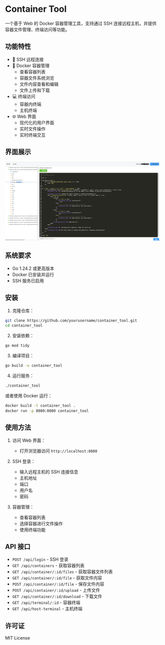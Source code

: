 # Container Tool

一个基于 Web 的 Docker 容器管理工具，支持通过 SSH 连接远程主机，并提供容器文件管理、终端访问等功能。

## 功能特性

- 🔐 SSH 远程连接
- 🐳 Docker 容器管理
  - 查看容器列表
  - 容器文件系统浏览
  - 文件内容查看和编辑
  - 文件上传和下载
- 💻 终端访问
  - 容器内终端
  - 主机终端
- 🌐 Web 界面
  - 现代化的用户界面
  - 实时文件操作
  - 实时终端交互

## 界面展示

![容器管理界面](docs/images/file-operations.png)

## 系统要求

- Go 1.24.2 或更高版本
- Docker 已安装并运行
- SSH 服务已启用

## 安装

1. 克隆仓库：
```bash
git clone https://github.com/yourusername/container_tool.git
cd container_tool
```

2. 安装依赖：
```bash
go mod tidy
```

3. 编译项目：
```bash
go build -o container_tool
```

4. 运行服务：
```bash
./container_tool
```

或者使用 Docker 运行：
```bash
docker build -t container_tool .
docker run -p 8080:8080 container_tool
```

## 使用方法

1. 访问 Web 界面：
   - 打开浏览器访问 `http://localhost:8080`

2. SSH 登录：
   - 输入远程主机的 SSH 连接信息
   - 主机地址
   - 端口
   - 用户名
   - 密码

3. 容器管理：
   - 查看容器列表
   - 选择容器进行文件操作
   - 使用终端功能

## API 接口

- `POST /api/login` - SSH 登录
- `GET /api/containers` - 获取容器列表
- `GET /api/container/:id/files` - 获取容器文件列表
- `GET /api/container/:id/file` - 获取文件内容
- `POST /api/container/:id/file` - 保存文件内容
- `POST /api/container/:id/upload` - 上传文件
- `GET /api/container/:id/download` - 下载文件
- `GET /api/terminal/:id` - 容器终端
- `GET /api/host-terminal` - 主机终端

## 许可证

MIT License
